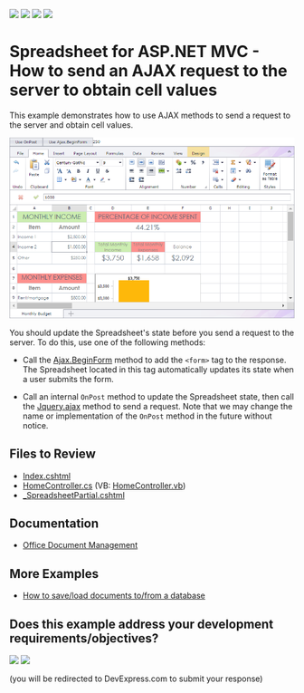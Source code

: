 <!-- default badges list -->
![](https://img.shields.io/endpoint?url=https://codecentral.devexpress.com/api/v1/VersionRange/128553923/24.2.1%2B)
[![](https://img.shields.io/badge/Open_in_DevExpress_Support_Center-FF7200?style=flat-square&logo=DevExpress&logoColor=white)](https://supportcenter.devexpress.com/ticket/details/T318446)
[![](https://img.shields.io/badge/📖_How_to_use_DevExpress_Examples-e9f6fc?style=flat-square)](https://docs.devexpress.com/GeneralInformation/403183)
[![](https://img.shields.io/badge/💬_Leave_Feedback-feecdd?style=flat-square)](#does-this-example-address-your-development-requirementsobjectives)
<!-- default badges end -->
# Spreadsheet for ASP.NET MVC - How to send an AJAX request to the server to obtain cell values

This example demonstrates how to use AJAX methods to send a request to the server and obtain cell values.

![Send AJAX Requests](result.png)

You should update the Spreadsheet's state before you send a request to the server. To do this, use one of the following methods:

* Call the [Ajax.BeginForm](https://learn.microsoft.com/en-us/dotnet/api/system.web.mvc.ajax.ajaxextensions.beginform?view=aspnet-mvc-5.2) method to add the `<form>` tag to the response. The Spreadsheet located in this tag automatically updates its state when a user submits the form.

* Call an internal `OnPost` method to update the Spreadsheet state, then call the [Jquery.ajax](https://api.jquery.com/Jquery.ajax/) method to send a request. Note that we may change the name or implementation of the `OnPost` method in the future without notice.

## Files to Review

* [Index.cshtml](./CS/T318446/Views/Home/Index.cshtml)
* [HomeController.cs](./CS/T318446/Controllers/HomeController.cs) (VB: [HomeController.vb](./VB/T318446/Controllers/HomeController.vb))
* [_SpreadsheetPartial.cshtml](./CS/T318446/Views/Home/_SpreadsheetPartial.cshtml)

## Documentation

* [Office Document Management](https://docs.devexpress.com/AspNetMvc/402337/common-features/office-document-management)

## More Examples

- [How to save/load documents to/from a database](https://github.com/DevExpress-Examples/asp-net-mvc-spreadsheet-work-with-database)
<!-- feedback -->
## Does this example address your development requirements/objectives?

[<img src="https://www.devexpress.com/support/examples/i/yes-button.svg"/>](https://www.devexpress.com/support/examples/survey.xml?utm_source=github&utm_campaign=asp-net-mvc-spreadsheet-send-ajax-requests-to-server-to-get-cell-values&~~~was_helpful=yes) [<img src="https://www.devexpress.com/support/examples/i/no-button.svg"/>](https://www.devexpress.com/support/examples/survey.xml?utm_source=github&utm_campaign=asp-net-mvc-spreadsheet-send-ajax-requests-to-server-to-get-cell-values&~~~was_helpful=no)

(you will be redirected to DevExpress.com to submit your response)
<!-- feedback end -->
